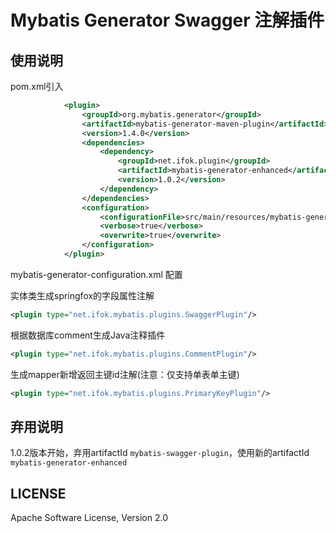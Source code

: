 # Mybatis Generator Swagger 注解插件

## 使用说明
pom.xml引入
```xml
            <plugin>
                <groupId>org.mybatis.generator</groupId>
                <artifactId>mybatis-generator-maven-plugin</artifactId>
                <version>1.4.0</version>
                <dependencies>
                    <dependency>
                        <groupId>net.ifok.plugin</groupId>
                        <artifactId>mybatis-generator-enhanced</artifactId>
                        <version>1.0.2</version>
                    </dependency>
                </dependencies>
                <configuration>
                    <configurationFile>src/main/resources/mybatis-generator-configuration.xml</configurationFile>
                    <verbose>true</verbose>
                    <overwrite>true</overwrite>
                </configuration>
            </plugin>
```
mybatis-generator-configuration.xml 配置

实体类生成springfox的字段属性注解
````xml
<plugin type="net.ifok.mybatis.plugins.SwaggerPlugin"/>
````

根据数据库comment生成Java注释插件
````xml
<plugin type="net.ifok.mybatis.plugins.CommentPlugin"/>
````

生成mapper新增返回主键id注解(注意：仅支持单表单主键)
````xml
<plugin type="net.ifok.mybatis.plugins.PrimaryKeyPlugin"/>
````

## 弃用说明
1.0.2版本开始，弃用artifactId `mybatis-swagger-plugin`，使用新的artifactId `mybatis-generator-enhanced`

## LICENSE

Apache Software License, Version 2.0
